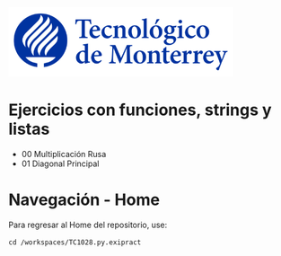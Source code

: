 
![Tec de Monterrey](images/logotecmty.png)
# Ejercicios con funciones, strings y listas

- 00 Multiplicación Rusa
- 01 Diagonal Principal
# Navegación - Home
Para regresar al Home del repositorio, use:

```
cd /workspaces/TC1028.py.exipract
```
